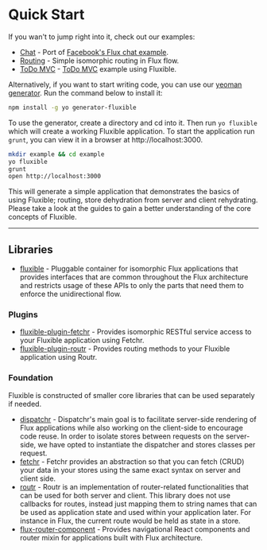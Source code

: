 # Quick Start

If you wan't to jump right into it, check out our examples:

 - [Chat](https://github.com/yahoo/flux-examples/tree/master/chat) - Port of [Facebook's Flux chat example](https://github.com/facebook/flux/tree/master/examples/).
 - [Routing](https://github.com/yahoo/flux-examples/tree/master/fluxible-router) - Simple isomorphic routing in Flux flow.
 - [ToDo MVC](https://github.com/yahoo/flux-examples/tree/master/todo) - [ToDo MVC](https://github.com/tastejs/todomvc) example using Fluxible.

Alternatively, if you want to start writing code, you can use our [yeoman generator](https://github.com/yahoo/generator-fluxible). Run the command below to install it:

 ```bash
npm install -g yo generator-fluxible
 ```

To use the generator, create a directory and cd into it. Then run `yo fluxible` which will create a working Fluxible application. To start the application run `grunt`, you can view it in a browser at http://localhost:3000.

```bash
mkdir example && cd example
yo fluxible
grunt
open http://localhost:3000
```

This will generate a simple application that demonstrates the basics of using Fluxible; routing, store dehydration from server and client rehydrating. Please take a look at the guides to gain a better understanding of the core concepts of Fluxible.

<hr />

## Libraries

- [fluxible](https://github.com/yahoo/fluxible) - Pluggable container for isomorphic Flux applications that provides interfaces that are common throughout the Flux architecture and restricts usage of these APIs to only the parts that need them to enforce the unidirectional flow.

### Plugins

- [fluxible-plugin-fetchr](https://github.com/yahoo/fluxible-plugin-fetchr) - Provides isomorphic RESTful service access to your Fluxible application using Fetchr.
- [fluxible-plugin-routr](https://github.com/yahoo/fluxible-plugin-routr) - Provides routing methods to your Fluxible application using Routr.


### Foundation

Fluxible is constructed of smaller core libraries that can be used separately if needed.

- [dispatchr](https://github.com/yahoo/dispatchr) - Dispatchr's main goal is to facilitate server-side rendering of Flux applications while also working on the client-side to encourage code reuse. In order to isolate stores between requests on the server-side, we have opted to instantiate the dispatcher and stores classes per request.
- [fetchr](https://github.com/yahoo/fetchr) - Fetchr provides an abstraction so that you can fetch (CRUD) your data in your stores using the same exact syntax on server and client side.
- [routr](https://github.com/yahoo/routr) - Routr is an implementation of router-related functionalities that can be used for both server and client. This library does not use callbacks for routes, instead just mapping them to string names that can be used as application state and used within your application later. For instance in Flux, the current route would be held as state in a store.
- [flux-router-component](https://github.com/yahoo/flux-router-component) - Provides navigational React components and router mixin for applications built with Flux architecture.
